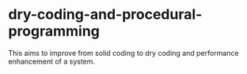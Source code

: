 # dry-coding-and-procedural-programming
This aims to improve from solid coding to dry coding and performance enhancement of a system.
